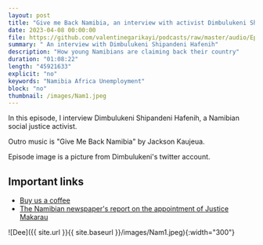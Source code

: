 ```yaml
---
layout: post
title: "Give me Back Namibia, an interview with activist Dimbulukeni Shipandeni Hafenih"
date: 2023-04-08 00:00:00
file: https://github.com/valentinegarikayi/podcasts/raw/master/audio/Ep_09_2023_Dimbulukeni.mp3
summary: " An interview with Dimbulukeni Shipandeni Hafenih"
description: "How young Namibians are claiming back their country"
duration: "01:08:22"
length: "45921633"
explicit: "no"
keywords: "Namibia Africa Unemployment"
block: "no"
thumbnail: /images/Nam1.jpeg
---
```


In this episode, I interview Dimbulukeni Shipandeni Hafenih, a Namibian social justice activist.

Outro music is "Give Me Back Namibia" by Jackson Kaujeua.

Episode image is a picture from Dimbulukeni's twitter account.


<!--more-->

## Important links
* [Buy us a coffee](https://www.buymeacoffee.com/frangarika7)
* [ The Namibian newspaper's report on the appointment of Justice Makarau](https://www.namibian.com.na/ex-namibian-elections-chief-worried-about-zimbabwean-judges-political-ties/)

![Dee]({{ site.url }}{{ site.baseurl }}/images/Nam1.jpeg){:width="300"}

<!-- Google tag (gtag.js) -->
<script async src="https://www.googletagmanager.com/gtag/js?id=G-02DTBF3N7T"></script>
<script>
  window.dataLayer = window.dataLayer || [];
  function gtag(){dataLayer.push(arguments);}
  gtag('js', new Date());

  gtag('config', 'G-02DTBF3N7T');
</script>
